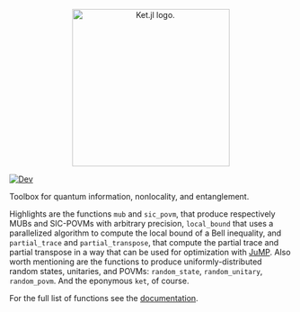 <p align="center">
<picture>
  <source media="(prefers-color-scheme: light)" srcset="https://araujoms.github.io/Ket.jl/dev/assets/ket-jl-logo-dark-wide.svg">
  <source media="(prefers-color-scheme: dark)" srcset="https://araujoms.github.io/Ket.jl/dev/assets/ket-jl-logo-light-wide.svg">
  <img alt="Ket.jl logo." src="https://araujoms.github.io/Ket.jl/dev/assets/ket-jl-logo-wide-bg.svg" width="280">
</picture>
</p>

[![Dev](https://img.shields.io/badge/docs-dev-blue.svg)](https://araujoms.github.io/Ket.jl/dev/)

Toolbox for quantum information, nonlocality, and entanglement.

Highlights are the functions `mub` and `sic_povm`, that produce respectively MUBs and SIC-POVMs with arbitrary precision, `local_bound` that uses a parallelized algorithm to compute the local bound of a Bell inequality, and `partial_trace` and `partial_transpose`, that compute the partial trace and partial transpose in a way that can be used for optimization with [JuMP](https://jump.dev/JuMP.jl/stable/). Also worth mentioning are the functions to produce uniformly-distributed random states, unitaries, and POVMs: `random_state`, `random_unitary`, `random_povm`. And the eponymous `ket`, of course.

For the full list of functions see the [documentation](https://araujoms.github.io/Ket.jl/dev/api/).
